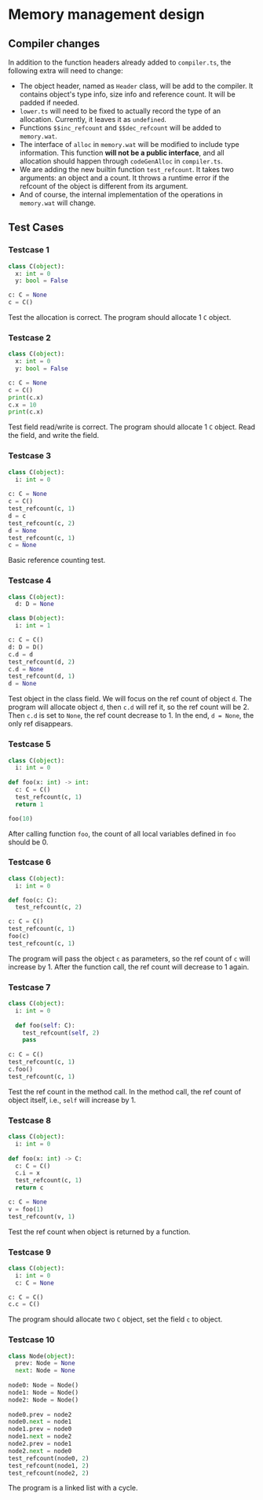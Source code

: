# Memory management design

## Compiler changes

In addition to the function headers already added to `compiler.ts`, the
following extra will need to change:
 - The object header, named as `Header` class, will be add to the compiler. It contains object's type info, size info and reference count. It will be padded if needed.
 - `lower.ts` will need to be fixed to actually record the type of an
   allocation. Currently, it leaves it as `undefined`.
 - Functions `$$inc_refcount` and `$$dec_refcount` will be added to `memory.wat`.
 - The interface of `alloc` in `memory.wat` will be modified to include type
   information. This function **will not be a public interface**, and all
   allocation should happen through `codeGenAlloc` in `compiler.ts`.
 - We are adding the new builtin function `test_refcount`. It takes two
   arguments: an object and a count.  It throws a runtime error if the refcount
   of the object is different from its argument.
 - And of course, the internal implementation of the operations in `memory.wat`
   will change.

## Test Cases

### Testcase 1

```python
class C(object):
  x: int = 0
  y: bool = False

c: C = None
c = C()
```

Test the allocation is correct. The program should allocate 1 `C` object. 

### Testcase 2

```python
class C(object):
  x: int = 0
  y: bool = False

c: C = None
c = C()
print(c.x)
c.x = 10
print(c.x)
```

Test field read/write is correct. The program should allocate 1 `C` object. Read the field, and write the field.

### Testcase 3

```python
class C(object):
  i: int = 0
    
c: C = None
c = C()
test_refcount(c, 1)
d = c
test_refcount(c, 2)
d = None
test_refcount(c, 1)
c = None
```

Basic reference counting test.

### Testcase 4

```python
class C(object):
  d: D = None

class D(object):
  i: int = 1

c: C = C()
d: D = D()
c.d = d
test_refcount(d, 2)
c.d = None
test_refcount(d, 1)
d = None
```

Test object in the class field. We will focus on the ref count of object `d`. The program will allocate object `d`, then `c.d` will ref it, so the ref count will be 2. Then `c.d` is set to `None`, the ref count decrease to 1. In the end, `d = None`, the only ref disappears.

### Testcase 5

```python
class C(object):
  i: int = 0
    
def foo(x: int) -> int:
  c: C = C()
  test_refcount(c, 1)
  return 1

foo(10)
```

After calling function `foo`, the count of all local variables defined in `foo` should be 0.

### Testcase 6

```python
class C(object):
  i: int = 0

def foo(c: C):
  test_refcount(c, 2)

c: C = C()
test_refcount(c, 1)
foo(c)
test_refcount(c, 1)
```

The program will pass the object `c` as parameters, so the ref count of `c` will increase by 1. After the function call, the ref count will decrease to 1 again.

### Testcase 7

```python
class C(object):
  i: int = 0
  
  def foo(self: C):
    test_refcount(self, 2)
    pass
  
c: C = C()
test_refcount(c, 1)
c.foo()
test_refcount(c, 1)
```

Test the ref count in the method call. In the method call, the ref count of object itself, i.e., `self` will increase by 1.

### Testcase 8

```python
class C(object):
  i: int = 0
 
def foo(x: int) -> C:
  c: C = C()
  c.i = x
  test_refcount(c, 1)
  return c

c: C = None
v = foo(1)
test_refcount(v, 1)
```

Test the ref count when object is returned by a function. 

### Testcase 9

```python
class C(object):
  i: int = 0
  c: C = None

c: C = C()
c.c = C()
```

The program should allocate two `C` object, set the field `c` to object.

### Testcase 10

```python
class Node(object):
  prev: Node = None
  next: Node = None
    
node0: Node = Node()
node1: Node = Node()
node2: Node = Node()
  
node0.prev = node2
node0.next = node1
node1.prev = node0
node1.next = node2
node2.prev = node1
node2.next = node0
test_refcount(node0, 2)
test_refcount(node1, 2)
test_refcount(node2, 2)
```

The program is a linked list with a cycle.







